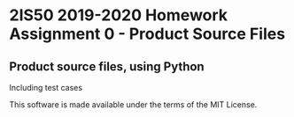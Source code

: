 # 2IS50 2019-2020 Homework Assignment 0 - Product Source Files

## Product source files, using Python

Including test cases

This software is made available under the terms of the MIT License.
